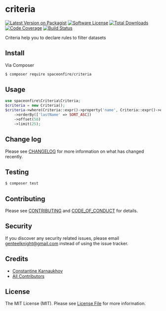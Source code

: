 # criteria

[![Latest Version on Packagist][ico-version]][link-packagist]
[![Software License][ico-license]](LICENSE.md)
[![Total Downloads][ico-downloads]][link-downloads]
[![Code Coverage][ico-coverage]][link-actions]
[![Build Status][ico-build-status]][link-actions]

Criteria help you to declare rules to filter datasets

## Install

Via Composer

```bash
$ composer require spaceonfire/criteria
```

## Usage

```php
use spaceonfire\Criteria\Criteria;
$criteria = new Criteria();
$criteria->where(Criteria::expr()->property('name', Criteria::expr()->equals('Ben')))
    ->orderBy(['lastName' => SORT_ASC])
    ->offset(50)
    ->limit(25);
```

## Change log

Please see [CHANGELOG](CHANGELOG.md) for more information on what has changed recently.

## Testing

```bash
$ composer test
```

## Contributing

Please see [CONTRIBUTING](CONTRIBUTING.md) and [CODE_OF_CONDUCT](CODE_OF_CONDUCT.md) for details.

## Security

If you discover any security related issues, please email genteelknight@gmail.com instead of using the issue tracker.

## Credits

- [Constantine Karnaukhov][link-author]
- [All Contributors][link-contributors]

## License

The MIT License (MIT). Please see [License File](LICENSE.md) for more information.

[ico-version]: https://img.shields.io/packagist/v/spaceonfire/criteria.svg?style=flat-square
[ico-license]: https://img.shields.io/badge/license-MIT-brightgreen.svg?style=flat-square
[ico-downloads]: https://img.shields.io/packagist/dt/spaceonfire/criteria.svg?style=flat-square
[ico-coverage]: https://img.shields.io/endpoint?style=flat-square&url=https%3A%2F%2Fgist.githubusercontent.com%2Fhustlahusky%2Fd62607c1a2e4707959b0142e0ea876cd%2Fraw%2Fspaceonfire-criteria.json
[ico-build-status]: https://github.com/spaceonfire/criteria/workflows/Build%20Pipeline/badge.svg
[link-packagist]: https://packagist.org/packages/spaceonfire/criteria
[link-downloads]: https://packagist.org/packages/spaceonfire/criteria
[link-author]: https://github.com/hustlahusky
[link-contributors]: ../../contributors
[link-actions]: ../../actions
